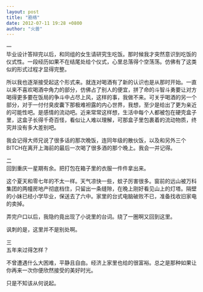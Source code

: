 ```yaml
---
layout: post
title: "筋络"
date: 2012-07-11 19:28 +0800
author: "火兽"
---
```




一 <br>
毕业设计答辩完以后，和同组的女生请研究生吃饭。那时候我才突然意识到吃饭的仪式性。一段经历如果不在结尾处给个仪式，心里总落得个空荡荡。仿佛有了这类似的形式过程才显得完整。

所以我也逐渐接受起这个形式来。就连对喝酒有了新的认识也是从那时开始。一直以来不喜欢喝酒中角力的部分，仿佛占了别人的便宜，拼了命的斗智斗勇要让对方喝得更多要在饭局的争斗中占尽上风，这样的事，我做不来。可关乎喝酒的另一个部分，对于一付付臭皮囊下那极难袒露的内心世界，我想，至少是给出了更为亲近的可能性吧。是感情的流动吧。近来常常这样想，生活中每个人都被包在硬壳盒子里，这盒子长得千奇百怪，看似让人难以理解，可那盒子里包裹着的流动物质，终究并没有多大差别吧。

我会记得大师兄说了很多话的那次晚饭，连同年级的散伙饭，以及和另外三个BITCH在离开上海前的最后一次喝了很多酒的那个晚上。我会一并记得。

二 <br>
回到重庆一星期有余。把打包在箱子里的衣服一件件拿出来。

这个夏天和零七年的不太一样。天气凉快一些，蚊子厉害很多。窗前的远山被万科集团的两幢房地产彻底档住，只留出一条缝隙，在晚上刚好看见山上的灯塔。隔壁的小妹已经小学毕业，保送去了六中。家里的台式电脑破败不已，准备找收旧家电的卖掉。

弄完户口以后，我隐约竟出现了小说里的台词。绕了一圈啊又回到这里。

讽刺的是，这里并不是别处啊。

三 <br>
五年来过得怎样？

不曾遭遇什么大困难，平静且自由。经济上家里也给的很富裕。总之是那种如果让你再来一次你便欣然接受的美好时光。

只是不知该从何说起。

